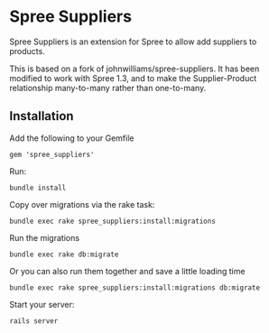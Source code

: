 Spree Suppliers
===============

Spree Suppliers is an extension for Spree to allow add suppliers to products.

This is based on a fork of johnwilliams/spree-suppliers. It has been modified to work with Spree 1.3, and to make the Supplier-Product relationship many-to-many rather than one-to-many.

Installation
------------

Add the following to your Gemfile

    gem 'spree_suppliers'

Run:

    bundle install

Copy over migrations via the rake task:

    bundle exec rake spree_suppliers:install:migrations

Run the migrations

    bundle exec rake db:migrate

Or you can also run them together and save a little loading time

    bundle exec rake spree_suppliers:install:migrations db:migrate

Start your server:

    rails server
